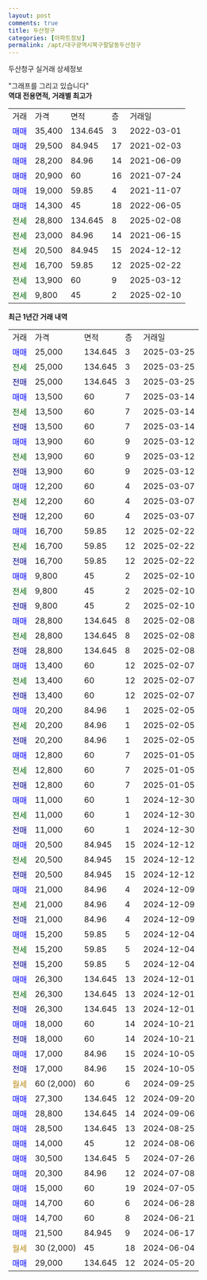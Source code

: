 ```yaml
---
layout: post
comments: true
title: 두산청구
categories: [아파트정보]
permalink: /apt/대구광역시북구팔달동두산청구
---
```


두산청구 실거래 상세정보

<script type="text/javascript">
  google.charts.load('current', {'packages':['line', 'corechart']});
  google.charts.setOnLoadCallback(drawChart);

  function drawChart() {
    var data = new google.visualization.DataTable();
    data.addColumn('date', '거래일');
    data.addColumn('number', "매매");
    data.addColumn('number', "전세");
    data.addColumn('number', "전매");

    data.addRows([[new Date(Date.parse("2025-03-25")), 25000, null, null], [new Date(Date.parse("2025-03-25")), null, 25000, null], [new Date(Date.parse("2025-03-25")), null, null, 25000], [new Date(Date.parse("2025-03-14")), 13500, null, null], [new Date(Date.parse("2025-03-14")), null, 13500, null], [new Date(Date.parse("2025-03-14")), null, null, 13500], [new Date(Date.parse("2025-03-12")), 13900, null, null], [new Date(Date.parse("2025-03-12")), null, 13900, null], [new Date(Date.parse("2025-03-12")), null, null, 13900], [new Date(Date.parse("2025-03-07")), 12200, null, null], [new Date(Date.parse("2025-03-07")), null, 12200, null], [new Date(Date.parse("2025-03-07")), null, null, 12200], [new Date(Date.parse("2025-02-22")), 16700, null, null], [new Date(Date.parse("2025-02-22")), null, 16700, null], [new Date(Date.parse("2025-02-22")), null, null, 16700], [new Date(Date.parse("2025-02-10")), 9800, null, null], [new Date(Date.parse("2025-02-10")), null, 9800, null], [new Date(Date.parse("2025-02-10")), null, null, 9800], [new Date(Date.parse("2025-02-08")), 28800, null, null], [new Date(Date.parse("2025-02-08")), null, 28800, null], [new Date(Date.parse("2025-02-08")), null, null, 28800], [new Date(Date.parse("2025-02-07")), 13400, null, null], [new Date(Date.parse("2025-02-07")), null, 13400, null], [new Date(Date.parse("2025-02-07")), null, null, 13400], [new Date(Date.parse("2025-02-05")), 20200, null, null], [new Date(Date.parse("2025-02-05")), null, 20200, null], [new Date(Date.parse("2025-02-05")), null, null, 20200], [new Date(Date.parse("2025-01-05")), 12800, null, null], [new Date(Date.parse("2025-01-05")), null, 12800, null], [new Date(Date.parse("2025-01-05")), null, null, 12800], [new Date(Date.parse("2024-12-30")), 11000, null, null], [new Date(Date.parse("2024-12-30")), null, 11000, null], [new Date(Date.parse("2024-12-30")), null, null, 11000], [new Date(Date.parse("2024-12-12")), 20500, null, null], [new Date(Date.parse("2024-12-12")), null, 20500, null], [new Date(Date.parse("2024-12-12")), null, null, 20500], [new Date(Date.parse("2024-12-09")), 21000, null, null], [new Date(Date.parse("2024-12-09")), null, 21000, null], [new Date(Date.parse("2024-12-09")), null, null, 21000], [new Date(Date.parse("2024-12-04")), 15200, null, null], [new Date(Date.parse("2024-12-04")), null, 15200, null], [new Date(Date.parse("2024-12-04")), null, null, 15200], [new Date(Date.parse("2024-12-01")), 26300, null, null], [new Date(Date.parse("2024-12-01")), null, 26300, null], [new Date(Date.parse("2024-12-01")), null, null, 26300], [new Date(Date.parse("2024-10-21")), 18000, null, null], [new Date(Date.parse("2024-10-21")), null, null, 18000], [new Date(Date.parse("2024-10-05")), 17000, null, null], [new Date(Date.parse("2024-10-05")), null, null, 17000], [new Date(Date.parse("2024-09-25")), null, null, null], [new Date(Date.parse("2024-09-20")), 27300, null, null], [new Date(Date.parse("2024-09-06")), 28800, null, null], [new Date(Date.parse("2024-08-25")), 28500, null, null], [new Date(Date.parse("2024-08-06")), 14000, null, null], [new Date(Date.parse("2024-07-26")), 30500, null, null], [new Date(Date.parse("2024-07-08")), 20300, null, null], [new Date(Date.parse("2024-07-05")), 15000, null, null], [new Date(Date.parse("2024-06-28")), 14700, null, null], [new Date(Date.parse("2024-06-21")), 14700, null, null], [new Date(Date.parse("2024-06-17")), 21500, null, null], [new Date(Date.parse("2024-06-04")), null, null, null], [new Date(Date.parse("2024-05-20")), 29000, null, null]]);

    var options = {
      hAxis: {
        format: 'yyyy/MM/dd'
      },    
      lineWidth: 0,
      pointsVisible: true,    
      title: '최근 1년간 유형별 실거래가 분포',
      legend: { position: 'bottom' }
    };

    var formatter = new google.visualization.NumberFormat({pattern:'###,###'} );
    formatter.format(data, 1);
    formatter.format(data, 2);
    
    setTimeout(function() {
        var chart = new google.visualization.LineChart(document.getElementById('columnchart_material'));
        chart.draw(data, (options));
        document.getElementById('loading').style.display = 'none';
    }, 200);
  }
</script>


<div id="loading" style="z-index:20; display: block; margin-left: 0px">"그래프를 그리고 있습니다"</div>
<div id="columnchart_material" style="width: 95%; margin-left: 0px; display: block"></div>
<!-- contents start -->
<b>역대 전용면적, 거래별 최고가</b>
<table class="sortable">
    <tr>
      <td>거래</td>
      <td>가격</td>
      <td>면적</td>
      <td>층</td>
      <td>거래일</td>
    </tr>
        <tr>
          <td><a style="color: blue">매매</a></td>
          <td>35,400</td>
          <td>134.645</td>
          <td>3</td>
          <td>2022-03-01</td>
        </tr>            <tr>
          <td><a style="color: blue">매매</a></td>
          <td>29,500</td>
          <td>84.945</td>
          <td>17</td>
          <td>2021-02-03</td>
        </tr>            <tr>
          <td><a style="color: blue">매매</a></td>
          <td>28,200</td>
          <td>84.96</td>
          <td>14</td>
          <td>2021-06-09</td>
        </tr>            <tr>
          <td><a style="color: blue">매매</a></td>
          <td>20,900</td>
          <td>60</td>
          <td>16</td>
          <td>2021-07-24</td>
        </tr>            <tr>
          <td><a style="color: blue">매매</a></td>
          <td>19,000</td>
          <td>59.85</td>
          <td>4</td>
          <td>2021-11-07</td>
        </tr>            <tr>
          <td><a style="color: blue">매매</a></td>
          <td>14,300</td>
          <td>45</td>
          <td>18</td>
          <td>2022-06-05</td>
        </tr>        
        <tr>
              <td><a style="color: darkgreen">전세</a></td>
              <td>28,800</td>
              <td>134.645</td>
              <td>8</td>
              <td>2025-02-08</td>
            </tr>            <tr>
              <td><a style="color: darkgreen">전세</a></td>
              <td>23,000</td>
              <td>84.96</td>
              <td>14</td>
              <td>2021-06-15</td>
            </tr>            <tr>
              <td><a style="color: darkgreen">전세</a></td>
              <td>20,500</td>
              <td>84.945</td>
              <td>15</td>
              <td>2024-12-12</td>
            </tr>            <tr>
              <td><a style="color: darkgreen">전세</a></td>
              <td>16,700</td>
              <td>59.85</td>
              <td>12</td>
              <td>2025-02-22</td>
            </tr>            <tr>
              <td><a style="color: darkgreen">전세</a></td>
              <td>13,900</td>
              <td>60</td>
              <td>9</td>
              <td>2025-03-12</td>
            </tr>            <tr>
              <td><a style="color: darkgreen">전세</a></td>
              <td>9,800</td>
              <td>45</td>
              <td>2</td>
              <td>2025-02-10</td>
            </tr>        
    
</table>

<b>최근 1년간 거래 내역</b>

<table class="sortable">
    <tr>
      <td>거래</td>
      <td>가격</td>
      <td>면적</td>
      <td>층</td>
      <td>거래일</td>
    </tr>
    <tr>
      <td><a style="color: blue">매매</a></td>
      <td>25,000</td>
      <td>134.645</td>
      <td>3</td>
      <td>2025-03-25</td>
    </tr>          <tr>
      <td><a style="color: darkgreen">전세</a></td>
      <td>25,000</td>
      <td>134.645</td>
      <td>3</td>
      <td>2025-03-25</td>
    </tr>          <tr>
      <td><a style="color: darkblue">전매</a></td>
      <td>25,000</td>
      <td>134.645</td>
      <td>3</td>
      <td>2025-03-25</td>
    </tr>          <tr>
      <td><a style="color: blue">매매</a></td>
      <td>13,500</td>
      <td>60</td>
      <td>7</td>
      <td>2025-03-14</td>
    </tr>          <tr>
      <td><a style="color: darkgreen">전세</a></td>
      <td>13,500</td>
      <td>60</td>
      <td>7</td>
      <td>2025-03-14</td>
    </tr>          <tr>
      <td><a style="color: darkblue">전매</a></td>
      <td>13,500</td>
      <td>60</td>
      <td>7</td>
      <td>2025-03-14</td>
    </tr>          <tr>
      <td><a style="color: blue">매매</a></td>
      <td>13,900</td>
      <td>60</td>
      <td>9</td>
      <td>2025-03-12</td>
    </tr>          <tr>
      <td><a style="color: darkgreen">전세</a></td>
      <td>13,900</td>
      <td>60</td>
      <td>9</td>
      <td>2025-03-12</td>
    </tr>          <tr>
      <td><a style="color: darkblue">전매</a></td>
      <td>13,900</td>
      <td>60</td>
      <td>9</td>
      <td>2025-03-12</td>
    </tr>          <tr>
      <td><a style="color: blue">매매</a></td>
      <td>12,200</td>
      <td>60</td>
      <td>4</td>
      <td>2025-03-07</td>
    </tr>          <tr>
      <td><a style="color: darkgreen">전세</a></td>
      <td>12,200</td>
      <td>60</td>
      <td>4</td>
      <td>2025-03-07</td>
    </tr>          <tr>
      <td><a style="color: darkblue">전매</a></td>
      <td>12,200</td>
      <td>60</td>
      <td>4</td>
      <td>2025-03-07</td>
    </tr>          <tr>
      <td><a style="color: blue">매매</a></td>
      <td>16,700</td>
      <td>59.85</td>
      <td>12</td>
      <td>2025-02-22</td>
    </tr>          <tr>
      <td><a style="color: darkgreen">전세</a></td>
      <td>16,700</td>
      <td>59.85</td>
      <td>12</td>
      <td>2025-02-22</td>
    </tr>          <tr>
      <td><a style="color: darkblue">전매</a></td>
      <td>16,700</td>
      <td>59.85</td>
      <td>12</td>
      <td>2025-02-22</td>
    </tr>          <tr>
      <td><a style="color: blue">매매</a></td>
      <td>9,800</td>
      <td>45</td>
      <td>2</td>
      <td>2025-02-10</td>
    </tr>          <tr>
      <td><a style="color: darkgreen">전세</a></td>
      <td>9,800</td>
      <td>45</td>
      <td>2</td>
      <td>2025-02-10</td>
    </tr>          <tr>
      <td><a style="color: darkblue">전매</a></td>
      <td>9,800</td>
      <td>45</td>
      <td>2</td>
      <td>2025-02-10</td>
    </tr>          <tr>
      <td><a style="color: blue">매매</a></td>
      <td>28,800</td>
      <td>134.645</td>
      <td>8</td>
      <td>2025-02-08</td>
    </tr>          <tr>
      <td><a style="color: darkgreen">전세</a></td>
      <td>28,800</td>
      <td>134.645</td>
      <td>8</td>
      <td>2025-02-08</td>
    </tr>          <tr>
      <td><a style="color: darkblue">전매</a></td>
      <td>28,800</td>
      <td>134.645</td>
      <td>8</td>
      <td>2025-02-08</td>
    </tr>          <tr>
      <td><a style="color: blue">매매</a></td>
      <td>13,400</td>
      <td>60</td>
      <td>12</td>
      <td>2025-02-07</td>
    </tr>          <tr>
      <td><a style="color: darkgreen">전세</a></td>
      <td>13,400</td>
      <td>60</td>
      <td>12</td>
      <td>2025-02-07</td>
    </tr>          <tr>
      <td><a style="color: darkblue">전매</a></td>
      <td>13,400</td>
      <td>60</td>
      <td>12</td>
      <td>2025-02-07</td>
    </tr>          <tr>
      <td><a style="color: blue">매매</a></td>
      <td>20,200</td>
      <td>84.96</td>
      <td>1</td>
      <td>2025-02-05</td>
    </tr>          <tr>
      <td><a style="color: darkgreen">전세</a></td>
      <td>20,200</td>
      <td>84.96</td>
      <td>1</td>
      <td>2025-02-05</td>
    </tr>          <tr>
      <td><a style="color: darkblue">전매</a></td>
      <td>20,200</td>
      <td>84.96</td>
      <td>1</td>
      <td>2025-02-05</td>
    </tr>          <tr>
      <td><a style="color: blue">매매</a></td>
      <td>12,800</td>
      <td>60</td>
      <td>7</td>
      <td>2025-01-05</td>
    </tr>          <tr>
      <td><a style="color: darkgreen">전세</a></td>
      <td>12,800</td>
      <td>60</td>
      <td>7</td>
      <td>2025-01-05</td>
    </tr>          <tr>
      <td><a style="color: darkblue">전매</a></td>
      <td>12,800</td>
      <td>60</td>
      <td>7</td>
      <td>2025-01-05</td>
    </tr>          <tr>
      <td><a style="color: blue">매매</a></td>
      <td>11,000</td>
      <td>60</td>
      <td>1</td>
      <td>2024-12-30</td>
    </tr>          <tr>
      <td><a style="color: darkgreen">전세</a></td>
      <td>11,000</td>
      <td>60</td>
      <td>1</td>
      <td>2024-12-30</td>
    </tr>          <tr>
      <td><a style="color: darkblue">전매</a></td>
      <td>11,000</td>
      <td>60</td>
      <td>1</td>
      <td>2024-12-30</td>
    </tr>          <tr>
      <td><a style="color: blue">매매</a></td>
      <td>20,500</td>
      <td>84.945</td>
      <td>15</td>
      <td>2024-12-12</td>
    </tr>          <tr>
      <td><a style="color: darkgreen">전세</a></td>
      <td>20,500</td>
      <td>84.945</td>
      <td>15</td>
      <td>2024-12-12</td>
    </tr>          <tr>
      <td><a style="color: darkblue">전매</a></td>
      <td>20,500</td>
      <td>84.945</td>
      <td>15</td>
      <td>2024-12-12</td>
    </tr>          <tr>
      <td><a style="color: blue">매매</a></td>
      <td>21,000</td>
      <td>84.96</td>
      <td>4</td>
      <td>2024-12-09</td>
    </tr>          <tr>
      <td><a style="color: darkgreen">전세</a></td>
      <td>21,000</td>
      <td>84.96</td>
      <td>4</td>
      <td>2024-12-09</td>
    </tr>          <tr>
      <td><a style="color: darkblue">전매</a></td>
      <td>21,000</td>
      <td>84.96</td>
      <td>4</td>
      <td>2024-12-09</td>
    </tr>          <tr>
      <td><a style="color: blue">매매</a></td>
      <td>15,200</td>
      <td>59.85</td>
      <td>5</td>
      <td>2024-12-04</td>
    </tr>          <tr>
      <td><a style="color: darkgreen">전세</a></td>
      <td>15,200</td>
      <td>59.85</td>
      <td>5</td>
      <td>2024-12-04</td>
    </tr>          <tr>
      <td><a style="color: darkblue">전매</a></td>
      <td>15,200</td>
      <td>59.85</td>
      <td>5</td>
      <td>2024-12-04</td>
    </tr>          <tr>
      <td><a style="color: blue">매매</a></td>
      <td>26,300</td>
      <td>134.645</td>
      <td>13</td>
      <td>2024-12-01</td>
    </tr>          <tr>
      <td><a style="color: darkgreen">전세</a></td>
      <td>26,300</td>
      <td>134.645</td>
      <td>13</td>
      <td>2024-12-01</td>
    </tr>          <tr>
      <td><a style="color: darkblue">전매</a></td>
      <td>26,300</td>
      <td>134.645</td>
      <td>13</td>
      <td>2024-12-01</td>
    </tr>          <tr>
      <td><a style="color: blue">매매</a></td>
      <td>18,000</td>
      <td>60</td>
      <td>14</td>
      <td>2024-10-21</td>
    </tr>          <tr>
      <td><a style="color: darkblue">전매</a></td>
      <td>18,000</td>
      <td>60</td>
      <td>14</td>
      <td>2024-10-21</td>
    </tr>          <tr>
      <td><a style="color: blue">매매</a></td>
      <td>17,000</td>
      <td>84.96</td>
      <td>15</td>
      <td>2024-10-05</td>
    </tr>          <tr>
      <td><a style="color: darkblue">전매</a></td>
      <td>17,000</td>
      <td>84.96</td>
      <td>15</td>
      <td>2024-10-05</td>
    </tr>          <tr>
      <td><a style="color: darkgoldenrod">월세</a></td>
      <td>60 (2,000)</td>
      <td>60</td>
      <td>6</td>
      <td>2024-09-25</td>
    </tr>          <tr>
      <td><a style="color: blue">매매</a></td>
      <td>27,300</td>
      <td>134.645</td>
      <td>12</td>
      <td>2024-09-20</td>
    </tr>          <tr>
      <td><a style="color: blue">매매</a></td>
      <td>28,800</td>
      <td>134.645</td>
      <td>14</td>
      <td>2024-09-06</td>
    </tr>          <tr>
      <td><a style="color: blue">매매</a></td>
      <td>28,500</td>
      <td>134.645</td>
      <td>13</td>
      <td>2024-08-25</td>
    </tr>          <tr>
      <td><a style="color: blue">매매</a></td>
      <td>14,000</td>
      <td>45</td>
      <td>12</td>
      <td>2024-08-06</td>
    </tr>          <tr>
      <td><a style="color: blue">매매</a></td>
      <td>30,500</td>
      <td>134.645</td>
      <td>5</td>
      <td>2024-07-26</td>
    </tr>          <tr>
      <td><a style="color: blue">매매</a></td>
      <td>20,300</td>
      <td>84.96</td>
      <td>12</td>
      <td>2024-07-08</td>
    </tr>          <tr>
      <td><a style="color: blue">매매</a></td>
      <td>15,000</td>
      <td>60</td>
      <td>19</td>
      <td>2024-07-05</td>
    </tr>          <tr>
      <td><a style="color: blue">매매</a></td>
      <td>14,700</td>
      <td>60</td>
      <td>6</td>
      <td>2024-06-28</td>
    </tr>          <tr>
      <td><a style="color: blue">매매</a></td>
      <td>14,700</td>
      <td>60</td>
      <td>8</td>
      <td>2024-06-21</td>
    </tr>          <tr>
      <td><a style="color: blue">매매</a></td>
      <td>21,500</td>
      <td>84.945</td>
      <td>9</td>
      <td>2024-06-17</td>
    </tr>          <tr>
      <td><a style="color: darkgoldenrod">월세</a></td>
      <td>30 (2,000)</td>
      <td>45</td>
      <td>18</td>
      <td>2024-06-04</td>
    </tr>          <tr>
      <td><a style="color: blue">매매</a></td>
      <td>29,000</td>
      <td>134.645</td>
      <td>12</td>
      <td>2024-05-20</td>
    </tr>      </table>
<!-- contents end -->    

